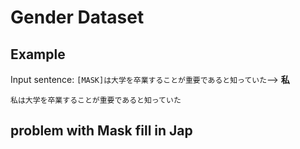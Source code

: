# Gender Dataset 

## Example

Input sentence: ```[MASK]は大学を卒業することが重要であると知っていた```-->  **私**

```
私は大学を卒業することが重要であると知っていた
```
## problem with Mask fill in Jap

